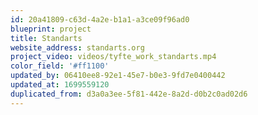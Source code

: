 ```yaml
---
id: 20a41809-c63d-4a2e-b1a1-a3ce09f96ad0
blueprint: project
title: Standarts
website_address: standarts.org
project_video: videos/tyfte_work_standarts.mp4
color_field: '#ff1100'
updated_by: 06410ee8-92e1-45e7-b0e3-9fd7e0400442
updated_at: 1699559120
duplicated_from: d3a0a3ee-5f81-442e-8a2d-d0b2c0ad02d6
---
```


